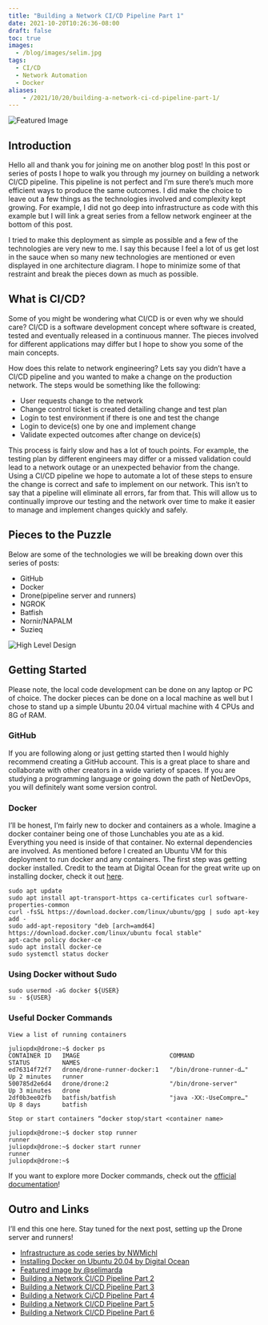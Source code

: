 ```yaml
---
title: "Building a Network CI/CD Pipeline Part 1"
date: 2021-10-20T10:26:36-08:00
draft: false
toc: true
images:
  - /blog/images/selim.jpg
tags:
  - CI/CD
  - Network Automation
  - Docker
aliases:
    - /2021/10/20/building-a-network-ci-cd-pipeline-part-1/
---
```


![Featured Image](/blog/images/selim.jpg)

## Introduction

Hello all and thank you for joining me on another blog post! In this post or series of posts I hope to walk you through my journey on building a network CI/CD pipeline. This pipeline is not perfect and I’m sure there’s much more efficient ways to produce the same outcomes. I did make the choice to leave out a few things as the technologies involved and complexity kept growing. For example, I did not go deep into infrastructure as code with this example but I will link a great series from a fellow network engineer at the bottom of this post.

I tried to make this deployment as simple as possible and a few of the technologies are very new to me. I say this because I feel a lot of us get lost in the sauce when so many new technologies are mentioned or even displayed in one architecture diagram. I hope to minimize some of that restraint and break the pieces down as much as possible.

## What is CI/CD?

Some of you might be wondering what CI/CD is or even why we should care? CI/CD is a software development concept where software is created, tested and eventually released in a continuous manner. The pieces involved for different applications may differ but I hope to show you some of the main concepts.

How does this relate to network engineering? Lets say you didn’t have a CI/CD pipeline and you wanted to make a change on the production network. The steps would be something like the following:

- User requests change to the network
- Change control ticket is created detailing change and test plan
- Login to test environment if there is one and test the change
- Login to device(s) one by one and implement change
- Validate expected outcomes after change on device(s)

This process is fairly slow and has a lot of touch points. For example, the testing plan by different engineers may differ or a missed validation could lead to a network outage or an unexpected behavior from the change. Using a CI/CD pipeline we hope to automate a lot of these steps to ensure the change is correct and safe to implement on our network. This isn’t to say that a pipeline will eliminate all errors, far from that. This will allow us to continually improve our testing and the network over time to make it easier to manage and implement changes quickly and safely.

## Pieces to the Puzzle

Below are some of the technologies we will be breaking down over this series of posts:

- GitHub
- Docker
- Drone(pipeline server and runners)
- NGROK
- Batfish
- Nornir/NAPALM
- Suzieq

![High Level Design](/blog/images/ci_cd_blog.png)

## Getting Started

Please note, the local code development can be done on any laptop or PC of choice. The docker pieces can be done on a local machine as well but I chose to stand up a simple Ubuntu 20.04 virtual machine with 4 CPUs and 8G of RAM.

### GitHub

If you are following along or just getting started then I would highly recommend creating a GitHub account. This is a great place to share and collaborate with other creators in a wide variety of spaces. If you are studying a programming language or going down the path of NetDevOps, you will definitely want some version control.

### Docker

I’ll be honest, I’m fairly new to docker and containers as a whole. Imagine a docker container being one of those Lunchables you ate as a kid. Everything you need is inside of that container. No external dependencies are involved. As mentioned before I created an Ubuntu VM for this deployment to run docker and any containers. The first step was getting docker installed. Credit to the team at Digital Ocean for the great write up on installing docker, check it out [here](https://www.digitalocean.com/community/tutorials/how-to-install-and-use-docker-on-ubuntu-20-04).

```shell
sudo apt update
sudo apt install apt-transport-https ca-certificates curl software-properties-common
curl -fsSL https://download.docker.com/linux/ubuntu/gpg | sudo apt-key add -
sudo add-apt-repository "deb [arch=amd64] https://download.docker.com/linux/ubuntu focal stable"
apt-cache policy docker-ce
sudo apt install docker-ce
sudo systemctl status docker
```

### Using Docker without Sudo

```shell
sudo usermod -aG docker ${USER}
su - ${USER}
```

### Useful Docker Commands

`View a list of running containers`

```shell
juliopdx@drone:~$ docker ps
CONTAINER ID   IMAGE                         COMMAND                  STATUS         NAMES
ed76314f72f7   drone/drone-runner-docker:1   "/bin/drone-runner-d…"   Up 2 minutes   runner
500785d2e6d4   drone/drone:2                 "/bin/drone-server"      Up 3 minutes   drone
2df0b3ee02fb   batfish/batfish               "java -XX:-UseCompre…"   Up 8 days      batfish
```

`Stop or start containers “docker stop/start <container name>`

```shell
juliopdx@drone:~$ docker stop runner
runner
juliopdx@drone:~$ docker start runner
runner
juliopdx@drone:~$
```

If you want to explore more Docker commands, check out the [official documentation](https://docs.docker.com/engine/reference/commandline/docker/)!

## Outro and Links

I’ll end this one here. Stay tuned for the next post, setting up the Drone server and runners!

- [Infrastructure as code series by NWMichl](https://nwmichl.net/2020/10/28/network-infrastructure-as-code-with-ansible-part-1/)
- [Installing Docker on Ubuntu 20.04 by Digital Ocean](https://www.digitalocean.com/community/tutorials/how-to-install-and-use-docker-on-ubuntu-20-04)
- [Featured image by @selimarda](https://unsplash.com/photos/Grg6bwZuBMs)
- [Building a Network CI/CD Pipeline Part 2](https://juliopdx.com/2021/10/20/building-a-network-ci/cd-pipeline-part-2/)
- [Building a Network CI/CD Pipeline Part 3](https://juliopdx.com/2021/10/20/building-a-network-ci/cd-pipeline-part-3/)
- [Building a Network Ci/CD Pipeline Part 4](https://juliopdx.com/2021/10/31/building-a-network-ci/cd-pipeline-part-4/)
- [Building a Network CI/CD Pipeline Part 5](https://juliopdx.com/2021/11/08/building-a-network-ci/cd-pipeline-part-5/)
- [Building a Network CI/CD Pipeline Part 6](https://juliopdx.com/2021/11/12/building-a-network-ci/cd-pipeline-part-6/)
